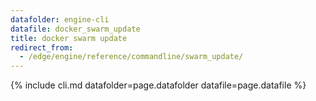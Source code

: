 ```yaml
---
datafolder: engine-cli
datafile: docker_swarm_update
title: docker swarm update
redirect_from:
  - /edge/engine/reference/commandline/swarm_update/
---
```


<!--
Sorry, but the contents of this page are automatically generated from
Docker's source code. If you want to suggest a change to the text that appears
here, you'll need to find the string by searching this repo:

https://github.com/docker/cli
-->

{% include cli.md datafolder=page.datafolder datafile=page.datafile %}

